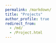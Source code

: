 ```yaml
---
permalink: /markdown/
title: "Projects"
author_profile: true
redirect_from: 
  - /md/
  - /Project.html
---
```



